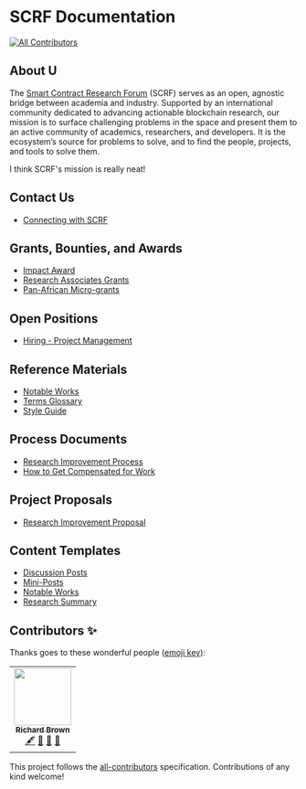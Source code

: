 # SCRF Documentation
<!-- ALL-CONTRIBUTORS-BADGE:START - Do not remove or modify this section -->
[![All Contributors](https://img.shields.io/badge/all_contributors-1-orange.svg?style=flat-square)](#contributors-)
<!-- ALL-CONTRIBUTORS-BADGE:END -->

## About U

The [Smart Contract Research Forum](https://www.smartcontractresearch.org/) (SCRF) serves as an open, agnostic bridge between academia and industry. Supported by an international community dedicated to advancing actionable blockchain research, our mission is to surface challenging problems in the space and present them to an active community of academics, researchers, and developers. It is the ecosystem’s source for problems to solve, and to find the people, projects, and tools to solve them. 

I think SCRF's mission is really neat!

## Contact Us

- [Connecting with SCRF](en/content_connecting_with_scrf.md)

## Grants, Bounties, and Awards

- [Impact Award](en/grants_impact_award.md)
- [Research Associates Grants](en/grants_general_contributors.md)
- [Pan-African Micro-grants](en/grants_pan_african.md)

## Open Positions

- [Hiring - Project Management](en/hiring_project_management.md)

## Reference Materials

- [Notable Works](en/content_notable_works.md)
- [Terms Glossary](en/reference_terms_glossary.md)
- [Style Guide](en/reference_style_guide.md)

## Process Documents

- [Research Improvement Process](en/process_research_improvement_proposal.md)
- [How to Get Compensated for Work](en/content_how_to_get_compensated_for_work.md)

## Project Proposals

- [Research Improvement Proposal](en/project_research_improvement_proposal.md)

## Content Templates

- [Discussion Posts](en/content_discussion_post_template.md)
- [Mini-Posts](en/content_mini_post_template.md)
- [Notable Works](en/content_notable_works_template.md)
- [Research Summary](en/content_research_summary_template.md)

## Contributors ✨

Thanks goes to these wonderful people ([emoji key](https://allcontributors.org/docs/en/emoji-key)):

<!-- ALL-CONTRIBUTORS-LIST:START - Do not remove or modify this section -->
<!-- prettier-ignore-start -->
<!-- markdownlint-disable -->
<table>
  <tr>
    <td align="center"><a href="https://github.com/ghettodev"><img src="https://avatars.githubusercontent.com/u/1900655?v=4?s=100" width="100px;" alt=""/><br /><sub><b>Richard Brown</b></sub></a><br /><a href="#content-ghettodev" title="Content">🖋</a> <a href="https://github.com/smartcontractresearchforum/docs/commits?author=ghettodev" title="Documentation">📖</a> <a href="#maintenance-ghettodev" title="Maintenance">🚧</a> <a href="https://github.com/smartcontractresearchforum/docs/pulls?q=is%3Apr+reviewed-by%3Aghettodev" title="Reviewed Pull Requests">👀</a></td>
  </tr>
</table>

<!-- markdownlint-restore -->
<!-- prettier-ignore-end -->

<!-- ALL-CONTRIBUTORS-LIST:END -->

This project follows the [all-contributors](https://github.com/all-contributors/all-contributors) specification. Contributions of any kind welcome!
